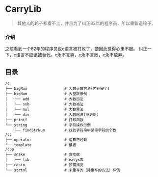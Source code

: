# CarryLib
> 其他人的轮子都看不上，并且为了纠正82年的程序员，所以重新造轮子。

### 介绍

之前看到一个82年的程序员说c语言被打败了，便因此觉得心里不服。
纠正一下，c语言不应该被替代。c永不言弃，c永不言败，c永不放弃。

## 目录
```
/c
├── bigNum                 # 大数计算方法(内存安全)
├── bigNum                 # 大整数示例
│   └── add                # 大数加法
│   └── sub                # 大数减法
│   └── mul                # 大数乘法
│   └── div                # 大数除法(待更新)
├── printf                 # 打印函数
└── string                 # 字符操作示例
    └── findStrNum         # 找到字符串中某串字符的个数
/cc
├── operator               # 运算符过载
└── template               # 模板
/cpp
├── snake                  # 贪吃蛇
│   └── lib                # easyx库
├── conio                  # 按键捕捉
└── strtol                 # 未重写的（待重写的方法）样例
```